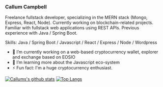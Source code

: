 ### Callum Campbell

Freelance fullstack developer, specializing in the MERN stack (Mongo, Express, React, Node). Currently working on blockchain-related projects. Familiar with fullstack web applications using REST APIs. Previous experience with Java / Spring Boot. 

Skills: Java / Spring Boot / Javascript / React / Express / Node / Wordpress

- 🔭 I’m currently working on a web-based cryptocurrency wallet, explorer and exchange based on EOSIO
- 🌱 I’m learning more about the Javascript eco-system
- ⚡ Fun fact: I'm a huge cryptocurrency enthusiast.

[![Callums's github stats](https://github-readme-stats.vercel.app/api?username=callvm&show_icons=true&include_all_commits=true&theme=tokyonight&count_private=true)](https://github.com/callvm/github-readme-stats)
[![Top Langs](https://github-readme-stats-axpwmfcg3.vercel.app/api/top-langs/?username=callvm&layout=compact&show_icons=true&include_all_commits=true&theme=tokyonight&count_private=true)](https://github.com/callvm/github-readme-stats)
